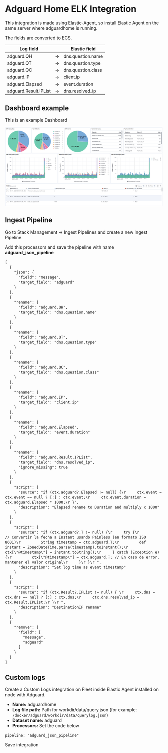 # Adguard Home ELK Integration

This integration is made using Elastic-Agent, so install Elastic Agent on the same server where adguardhome is running.

The fields are converted to ECS.

|Log field||Elastic field|
|-|-|-|
|adguard.QH|->|dns.question.name|
|adguard.QT|->|dns.question.type|
|adguard.QC|->|dns.question.class|
|adguard.IP|->|client.ip|
|adguard.Elapsed|->|event.duration|
|adguard.Result.IPList|->|dns.resolved_ip|

## Dashboard example

This is an example Dashboard

![screenshot](images/elk_adguardhome.png)

## Ingest Pipeline

Go to Stack Management -> Ingest Pipelines and create a new Ingest Pipeline.

Add this processors and save the pipeline with name **adguard_json_pipeline**

```
[
  {
    "json": {
      "field": "message",
      "target_field": "adguard"
    }
  },
  {
    "rename": {
      "field": "adguard.QH",
      "target_field": "dns.question.name"
    }
  },
  {
    "rename": {
      "field": "adguard.QT",
      "target_field": "dns.question.type"
    }
  },
  {
    "rename": {
      "field": "adguard.QC",
      "target_field": "dns.question.class"
    }
  },
  {
    "rename": {
      "field": "adguard.IP",
      "target_field": "client.ip"
    }
  },
  {
    "rename": {
      "field": "adguard.Elapsed",
      "target_field": "event.duration"
    }
  },
  {
    "rename": {
      "field": "adguard.Result.IPList",
      "target_field": "dns.resolved_ip",
      "ignore_missing": true
    }
  },
  {
    "script": {
      "source": "if (ctx.adguard?.Elapsed != null) {\r     ctx.event = ctx.event == null ? [:] : ctx.event;\r     ctx.event.duration = ctx.adguard.Elapsed * 1000;\r }",
      "description": "Elapsed rename to Duration and multiply x 1000"
    }
  },
  {
    "script": {
      "source": "if (ctx.adguard?.T != null) {\r     try {\r         // Convertir la fecha a Instant usando Painless (en formato ISO 8601)\r         String timestamp = ctx.adguard.T;\r         def instant = ZonedDateTime.parse(timestamp).toInstant();\r         ctx[\"@timestamp\"] = instant.toString();\r     } catch (Exception e) {\r         ctx[\"@timestamp\"] = ctx.adguard.T; // En caso de error, mantener el valor original\r     }\r }\r ",
      "description": "Set log time as event timestamp"
    }
  },
  {
    "script": {
      "source": "if (ctx.Result?.IPList != null) { \r     ctx.dns = ctx.dns == null ? [:] : ctx.dns;\r     ctx.dns.resolved_ip = ctx.Result.IPList;\r }\r ",
      "description": "DestinationIP rename"
    }
  },
  {
    "remove": {
      "field": [
        "message",
        "adguard"
      ]
    }
  }
]
```

## Custom logs

Create a Custom Logs integration on Fleet inside Elastic Agent installed on node with Adguard.

- **Name:** adguardhome
- **Log file path:** Path for workdir/data/query.json (for example: `/docker/adguard/workdir/data/querylog.json`)
- **Dataset name:** adguard
- **Processors:** Set the code below
```
pipeline: "adguard_json_pipeline"
```

Save integration

